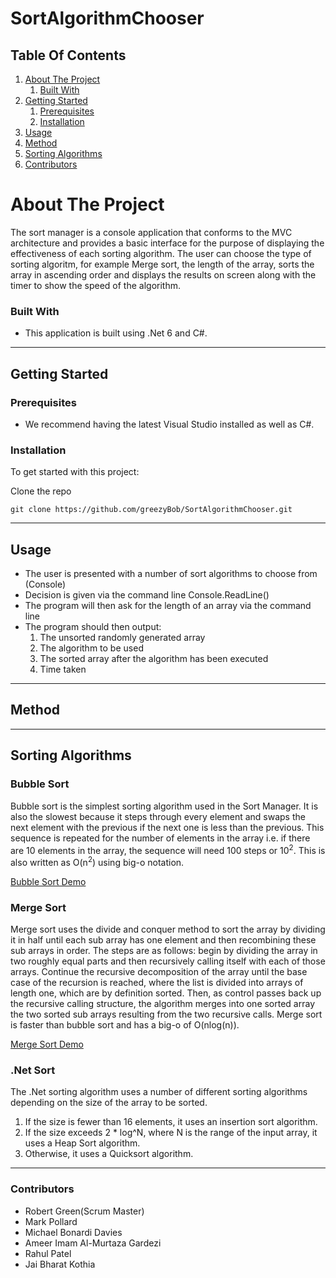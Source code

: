 # SortAlgorithmChooser


## Table Of Contents

1. [About The Project](#about-the-project)
    1. [Built With](#built-with)
2. [Getting Started](#getting-started)
    1. [Prerequisites](#prerequisites)
    2. [Installation](#installation)
3. [Usage](#usage)
4. [Method](#method)
5. [Sorting Algorithms](#sorting-algorithms)
6. [Contributors](#contributors)
  
 # About The Project
 
The sort manager is a console application that conforms to the MVC architecture and provides a basic interface for the purpose of displaying the effectiveness of each sorting algorithm. The user can choose the type of sorting algoritm, for example Merge sort, the length of the array, sorts the array in ascending order and displays the results on screen along with the timer to show the speed of the algorithm.

### Built With

- This application is built using .Net 6 and C#.

---
## Getting Started

### Prerequisites

- We recommend having the latest Visual Studio installed as well as C#.

### Installation

To get started with this project: 

Clone the repo
```
git clone https://github.com/greezyBob/SortAlgorithmChooser.git
```  
---
## Usage

* The user is presented with a number of sort algorithms to choose from (Console)
* Decision is given via the command line Console.ReadLine()
* The program will then ask for the length of an array via the command line
* The program should then output:
    1. The unsorted randomly generated array
    2. The algorithm to be used
    3. The sorted array after the algorithm has been executed
    4. Time taken

---

## Method

---

## Sorting Algorithms

### Bubble Sort

Bubble sort is the simplest sorting algorithm used in the Sort Manager. It is also the slowest because it steps through every element and swaps the next element with the previous if the next one is less than the previous. This sequence is repeated for the number of elements in the array i.e. if there are 10 elements in the array, the sequence will need 100 steps or 10<sup>2</sup>. This is also written as O(n<sup>2</sup>) using big-o notation.

<a href="https://en.wikipedia.org/wiki/Bubble_sort#/media/File:Bubble-sort-example-300px.gif"> Bubble Sort Demo</a>


### Merge Sort

Merge sort uses the divide and conquer method to sort the array by dividing it in half until each sub array has one element and then recombining these sub arrays in order. The steps are as follows: begin by dividing the array in two roughly equal parts and then recursively calling itself with each of those arrays. Continue the recursive decomposition of the array until the base case of the recursion is reached, where the list is divided into arrays of length one, which are by definition sorted. Then, as control passes back up the recursive calling structure, the algorithm merges into one sorted array the two sorted sub arrays resulting from the two recursive calls. Merge sort is faster than bubble sort and has a big-o of O(nlog(n)).

<a href="https://en.wikipedia.org/wiki/Merge_sort#/media/File:Merge-sort-example-300px.gif"> Merge Sort Demo</a>

### .Net Sort

The .Net sorting algorithm uses a number of different sorting algorithms depending on the size of the array to be sorted.
1. If the size is fewer than 16 elements, it uses an insertion sort algorithm.
2. If the size exceeds 2 * log^N, where N is the range of the input array, it uses a Heap Sort algorithm.
3. Otherwise, it uses a Quicksort algorithm.

---
### Contributors

- Robert Green(Scrum Master)
- Mark Pollard
- Michael Bonardi Davies
- Ameer Imam Al-Murtaza Gardezi
- Rahul Patel
- Jai Bharat Kothia
